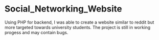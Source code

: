 # Social_Networking_Website

Using PHP for backend, I was able to create a website similar to reddit but more targeted towards university students. The project is still in working progess and may contain bugs. 
